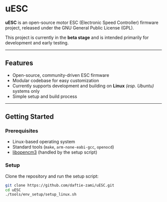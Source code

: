 # uESC

**uESC** is an open-source motor ESC (Electronic Speed Controller) firmware project, released under the GNU General Public License (GPL).

This project is currently in the **beta stage** and is intended primarily for development and early testing.

---

## Features

- Open-source, community-driven ESC firmware
- Modular codebase for easy customization
- Currently supports development and building on **Linux** _(esp. Ubuntu)_ systems only
- Simple setup and build process

---

## Getting Started

### Prerequisites

- Linux-based operating system
- Standard tools (`make`, `arm-none-eabi-gcc`, `openocd`)
- [libopencm3](https://libopencm3.org/) (handled by the setup script)
<!-- - Other dependencies will be installed automatically -->

### Setup

Clone the repository and run the setup script:

```sh
git clone https://github.com/daftie-zami/uESC.git
cd uESC
./tools/env_setup/setup_linux.sh
